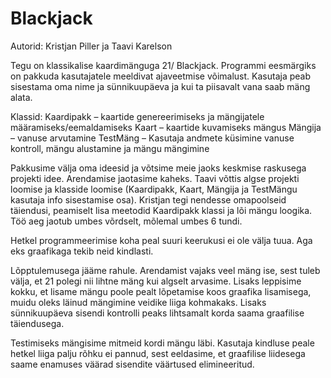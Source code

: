 # Blackjack 

Autorid: Kristjan Piller ja Taavi Karelson

Tegu on klassikalise kaardimänguga 21/ Blackjack. Programmi eesmärgiks on pakkuda kasutajatele meeldivat ajaveetmise võimalust. Kasutaja peab sisestama oma nime ja sünnikuupäeva ja kui ta piisavalt vana saab mäng alata.

Klassid: 
  Kaardipakk – kaartide genereerimiseks ja mängijatele määramiseks/eemaldamiseks
  Kaart – kaartide kuvamiseks mängus
  Mängija – vanuse arvutamine
  TestMäng – Kasutaja andmete küsimine vanuse kontroll, mängu alustamine ja mängu mängimine
  
Pakkusime välja oma ideesid ja võtsime meie jaoks keskmise raskusega projekti idee. Arendamise jaotasime kaheks. Taavi võttis algse projekti loomise ja klasside loomise (Kaardipakk, Kaart, Mängija ja TestMängu kasutaja info sisestamise osa). Kristjan tegi nendesse omapoolseid täiendusi, peamiselt lisa meetodid Kaardipakk klassi ja lõi mängu loogika. Töö aeg jaotub umbes võrdselt, mõlemal umbes 6 tundi.

Hetkel programmeerimise koha peal suuri keerukusi ei ole välja tuua. Aga eks graafikaga tekib neid kindlasti.

Lõpptulemusega jääme rahule. Arendamist vajaks veel mäng ise, sest tuleb välja, et 21 polegi nii lihtne mäng kui algselt arvasime. Lisaks leppisime kokku, et lisame mängu poole pealt lõpetamise koos graafika lisamisega, muidu oleks läinud mängimine veidike liiga kohmakaks. Lisaks sünnikuupäeva sisendi kontrolli peaks lihtsamalt korda saama graafilise täiendusega.

Testimiseks mängisime mitmeid kordi mängu läbi. Kasutaja kindluse peale hetkel liiga palju rõhku ei pannud, sest eeldasime, et graafilise liidesega saame enamuses väärad sisendite väärtused elimineeritud.
